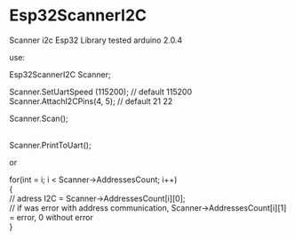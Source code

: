 # Esp32ScannerI2C

Scanner i2c Esp32 Library
tested arduino 2.0.4

use:

  Esp32ScannerI2C Scanner;

  Scanner.SetUartSpeed (115200); // default 115200                  
  Scanner.AttachI2CPins(4, 5); // default 21 22

  Scanner.Scan();
  
  <br>
  Scanner.PrintToUart();
  
  or
  
  for(int = i; i < Scanner->AddressesCount; i++)  <br>
    {  <br>
      // adress I2C = Scanner->AddressesCount[i][0];  <br>
      // if was error with address communication, Scanner->AddressesCount[i][1] = error,  0 without error <br>
    }  <br>

